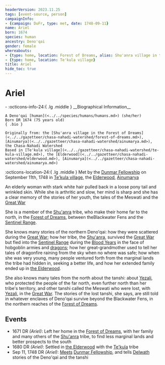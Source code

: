 ```yaml
---
headerVersion: 2023.11.25
tags: [event-source, person]
campaignInfo:
- {campaign: DuFr, type: met, date: 1748-09-11}
name: Ariel
born: 1674
species: human
ancestry: Deno'qai
gender: female
whereabouts:
- {type: home, location: Forest of Dreams, alias: Shu'anra village in the Forest of Dreams}
- {type: home, location: Te'kula village}
title: Ariel
hide_toc: true
---
```

# Ariel
<div class="grid cards ext-narrow-margin ext-one-column" markdown>
- :octicons-info-24:{ .lg .middle } __Biographical Information__

    A Deno'qai [human](<../../species/humans/humans.md>) (she/her)  
    Born DR 1674 (75 years old)  
    { .bio }

    Originally from: the [Shu'anra village in the Forest of Dreams](<../../gazetteer/chasa-nahadi-watershed/forest-of-dreams.md>), [Ainumarya](<../../gazetteer/chasa-nahadi-watershed/ainumarya.md>), the Chasa-Nahadi Watershed
    Based in [Te'kula village](<../../gazetteer/chasa-nahadi-watershed/te-kula-village.md>), the [Elderwood](<../../gazetteer/chasa-nahadi-watershed/elderwood.md>), [Ainumarya](<../../gazetteer/chasa-nahadi-watershed/ainumarya.md>)
</div>



:octicons-location-24:{ .lg .middle } Met by the [Dunmar Fellowship](<../pcs/dunmar-fellowship/dunmar-fellowship.md>) on September 11th, 1748 in [Te'kula village](<../../gazetteer/chasa-nahadi-watershed/te-kula-village.md>), the [Elderwood](<../../gazetteer/chasa-nahadi-watershed/elderwood.md>), [Ainumarya](<../../gazetteer/chasa-nahadi-watershed/ainumarya.md>)  


An elderly woman with stark white hair pulled back in a loose pony tail and wrinkled skin. While she is arthritic and slow, her mind is sharp and she has a clear memory of the stories of her youth, the tales of the Meswati and the [Great War](<../../events/1500s/great-war.md>)

She is a member of the [Shu'anra](<../../groups/deno-qai/northern-tribes/shu-anra.md>) tribe, who make their home far to the north, in the [Forest of Dreams](<../../gazetteer/chasa-nahadi-watershed/forest-of-dreams.md>), between theBlackwater Fens and the [Sentinel Range](<../../gazetteer/sentinel-range/sentinel-range.md>). 

She knows many stories of the northern Deno'qai: how they were scattered during the [Great War](<../../events/1500s/great-war.md>); how her tribe, the [Shu'anra](<../../groups/deno-qai/northern-tribes/shu-anra.md>), survived the [Great War](<../../events/1500s/great-war.md>) but fled into the [Sentinel Range](<../../gazetteer/sentinel-range/sentinel-range.md>) during the [Blood Years](<../../events/1500s/blood-years.md>) in the face of hobgoblin armies and [dragons](<../../species/children-of-the-divine/dragons.md>); how her great-grandmother used to tell her tales of dragonfire raining from the sky when no where was safe; how when she was very young, many people ventured forth from the marginal lands the tribe had hidden in, seeking a better life, and how her extended family ended up in [the Elderwood](<../../gazetteer/chasa-nahadi-watershed/elderwood.md>). 

She also knows many tales from the north about the tanshi: about [Yezali](<../../cosmology/gods/tanshi/yezali.md>), who protected the people of the far north, even further north than her tribe's territory, and other tanshi called the Meswati who were lost, with [Yezali](<../../cosmology/gods/tanshi/yezali.md>), in the [Great War](<../../events/1500s/great-war.md>). The stories of the lost tanshi, she says, are still told in whatever enclaves of Deno'qai survive beyond the Blackwater Fens, in the northern reaches of the [Forest of Dreams](<../../gazetteer/chasa-nahadi-watershed/forest-of-dreams.md>). 

## Events
- 1671 DR *(Ariel)*: Left her home in the [Forest of Dreams](<../../gazetteer/chasa-nahadi-watershed/forest-of-dreams.md>), with her family and many others of the [Shu'anra](<../../groups/deno-qai/northern-tribes/shu-anra.md>) tribe, to find less marginal lands and better prospects to the south
- 1680 DR *(Ariel)*: Settled in [the Elderwood](<../../gazetteer/chasa-nahadi-watershed/elderwood.md>) with the [Te'kula](<../../groups/deno-qai/te-kula.md>) tribe
- Sep 11, 1748 DR *(Ariel)*: [Meets](<../../campaigns/dunmari-frontier/session-notes/session-50-dufr.md>) [Dunmar Fellowship](<../pcs/dunmar-fellowship/dunmar-fellowship.md>), and tells [Delwath](<../pcs/dunmar-fellowship/delwath.md>) stories of the Deno'qai and the tanshi